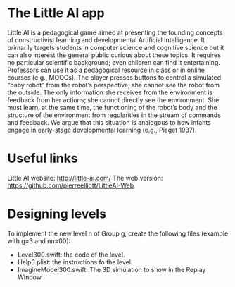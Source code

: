 # The Little AI app
Little AI is a pedagogical game aimed at presenting the founding concepts of constructivist learning and developmental Artificial Intelligence. It primarily targets students in computer science and cognitive science but it can also interest the general public curious about these topics. It requires no particular scientific background; even children can find it entertaining. Professors can use it as a pedagogical resource in class or in online courses (e.g., MOOCs). The player presses buttons to control a simulated “baby robot” from the robot’s perspective; she cannot see the robot from the outside. The only information she receives from the environment is feedback from her actions; she cannot directly see the environment. She must learn, at the same time, the functioning of the robot’s body and the structure of the environment from regularities in the stream of commands and feedback. We argue that this situation is analogous to how infants engage in early-stage developmental learning (e.g., Piaget 1937).
# Useful links
Little AI website: http://little-ai.com/
The web version: https://github.com/pierreelliott/LittleAI-Web
# Designing levels
To implement the new level n of Group g, create the following files (example with g=3 and nn=00):
* Level300.swift: the code of the level.
* Help3.plist: the instructions fo the level.
* ImagineModel300.swift: The 3D simulation to show in the Replay Window.
